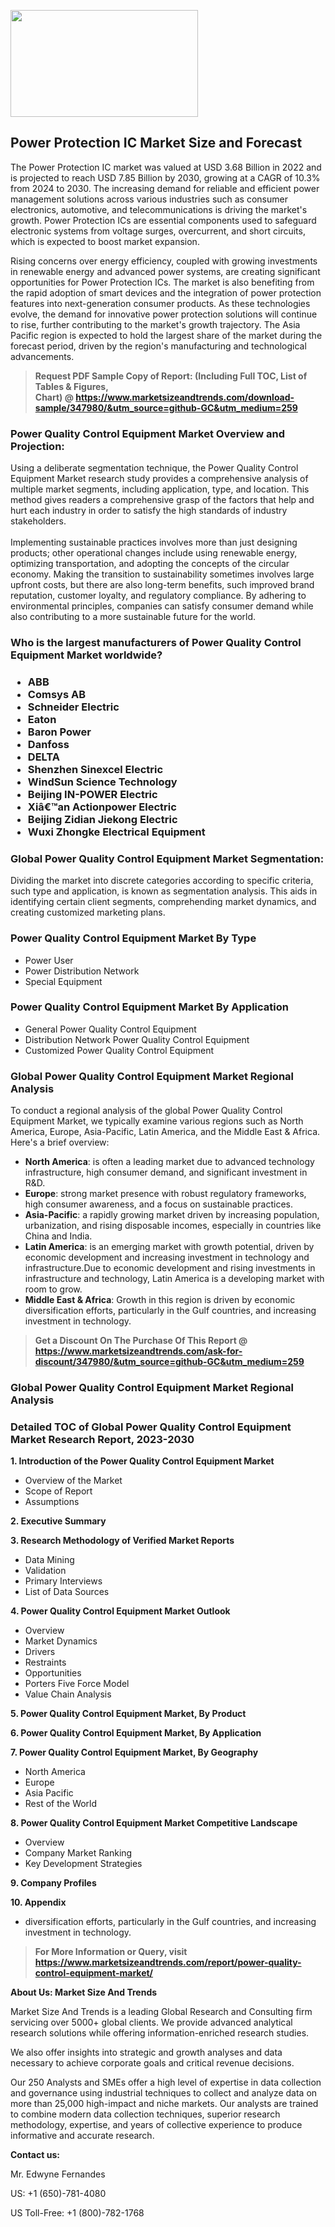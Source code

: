 <p><img class="alignnone size-medium wp-image-20088" src="https://ffe5etoiles.com/wp-content/uploads/2024/12/MST1-300x171.png" alt="" width="300" height="171" /></p><h2>Power Protection IC Market Size and Forecast</h2><p>The Power Protection IC market was valued at USD 3.68 Billion in 2022 and is projected to reach USD 7.85 Billion by 2030, growing at a CAGR of 10.3% from 2024 to 2030. The increasing demand for reliable and efficient power management solutions across various industries such as consumer electronics, automotive, and telecommunications is driving the market's growth. Power Protection ICs are essential components used to safeguard electronic systems from voltage surges, overcurrent, and short circuits, which is expected to boost market expansion.</p><p>Rising concerns over energy efficiency, coupled with growing investments in renewable energy and advanced power systems, are creating significant opportunities for Power Protection ICs. The market is also benefiting from the rapid adoption of smart devices and the integration of power protection features into next-generation consumer products. As these technologies evolve, the demand for innovative power protection solutions will continue to rise, further contributing to the market's growth trajectory. The Asia Pacific region is expected to hold the largest share of the market during the forecast period, driven by the region's manufacturing and technological advancements.</p></p><blockquote id="" class=""><strong>Request PDF Sample Copy of Report: (Including Full TOC, List of Tables &amp; Figures, Chart)&nbsp;@&nbsp;<strong><a href="https://www.marketsizeandtrends.com/download-sample/347980/&utm_source=github-GC&utm_medium=259" target="_blank">https://www.marketsizeandtrends.com/download-sample/347980/&utm_source=github-GC&utm_medium=259</a></strong></strong></blockquote><h3 id="" class="">Power Quality Control Equipment Market&nbsp;Overview and Projection:</h3><p id="" class="">Using a deliberate segmentation technique, the Power Quality Control Equipment Market research study provides a comprehensive analysis of multiple market segments, including application, type, and location. This method gives readers a comprehensive grasp of the factors that help and hurt each industry in order to satisfy the high standards of industry stakeholders. <br /> <br />Implementing sustainable practices involves more than just designing products; other operational changes include using renewable energy, optimizing transportation, and adopting the concepts of the circular economy. Making the transition to sustainability sometimes involves large upfront costs, but there are also long-term benefits, such improved brand reputation, customer loyalty, and regulatory compliance. By adhering to environmental principles, companies can satisfy consumer demand while also contributing to a more sustainable future for the world.</p><h3 id="" class="">Who is the largest manufacturers of&nbsp;Power Quality Control Equipment Market worldwide?</h3><h3 class=""><p><ul><li>ABB </li><li> Comsys AB </li><li> Schneider Electric </li><li> Eaton </li><li> Baron Power </li><li> Danfoss </li><li> DELTA </li><li> Shenzhen Sinexcel Electric </li><li> WindSun Science Technology </li><li> Beijing IN-POWER Electric </li><li> Xiâ€™an Actionpower Electric </li><li> Beijing Zidian Jiekong Electric </li><li> Wuxi Zhongke Electrical Equipment</li></ul></p></h3><h3 id="" class="">Global&nbsp;Power Quality Control Equipment Market Segmentation:</h3><p id="" class="">Dividing the market into discrete categories according to specific criteria, such type and application, is known as segmentation analysis. This aids in identifying certain client segments, comprehending market dynamics, and creating customized marketing plans.</p><h3 id="" class="">Power Quality Control Equipment Market&nbsp;By Type</h3><p><p><ul><li>Power User</li><li> Power Distribution Network</li><li> Special Equipment</p></li></ul></p></p><h3 id="" class="">Power Quality Control Equipment Market&nbsp;By Application</h3><p class=""><p><ul><li>General Power Quality Control Equipment</li><li> Distribution Network Power Quality Control Equipment</li><li> Customized Power Quality Control Equipment</li></ul></p></p><h3 id="" class="">Global Power Quality Control Equipment Market Regional Analysis</h3><p id="" class="">To conduct a regional analysis of the global Power Quality Control Equipment Market, we typically examine various regions such as North America, Europe, Asia-Pacific, Latin America, and the Middle East &amp; Africa. Here's a brief overview:</p><ul><li><strong>North America</strong>: is often a leading market due to advanced technology infrastructure, high consumer demand, and significant investment in R&amp;D.</li><li><strong>Europe</strong>: strong market presence with robust regulatory frameworks, high consumer awareness, and a focus on sustainable practices.</li><li><strong>Asia-Pacific</strong>: a rapidly growing market driven by increasing population, urbanization, and rising disposable incomes, especially in countries like China and India.</li><li><strong>Latin America</strong>: is an emerging market with growth potential, driven by economic development and increasing investment in technology and infrastructure.Due to economic development and rising investments in infrastructure and technology, Latin America is a developing market with room to grow.</li><li><strong>Middle East &amp; Africa</strong>: Growth in this region is driven by economic diversification efforts, particularly in the Gulf countries, and increasing investment in technology.</li></ul><blockquote id="" class=""><strong>Get a Discount On The Purchase Of This Report @ <strong><a href="https://www.marketsizeandtrends.com/ask-for-discount/347980/&utm_source=github-GC&utm_medium=259" target="_blank">https://www.marketsizeandtrends.com/ask-for-discount/347980/&utm_source=github-GC&utm_medium=259</a></strong></strong></blockquote><h3 id="" class="">Global Power Quality Control Equipment Market Regional Analysis</h3><h3 id="" class="">Detailed TOC of Global Power Quality Control Equipment Market Research Report, 2023-2030</h3><p id="" class=""><strong>1. Introduction of the Power Quality Control Equipment Market</strong></p><ul><li>Overview of the Market</li><li>Scope of Report</li><li>Assumptions</li></ul><p id="" class=""><strong>2. Executive Summary</strong></p><p id="" class=""><strong>3. Research Methodology of Verified Market Reports</strong></p><ul><li>Data Mining</li><li>Validation</li><li>Primary Interviews</li><li>List of Data Sources</li></ul><p id="" class=""><strong>4. Power Quality Control Equipment Market Outlook</strong></p><ul><li>Overview</li><li>Market Dynamics</li><li>Drivers</li><li>Restraints</li><li>Opportunities</li><li>Porters Five Force Model</li><li>Value Chain Analysis</li></ul><p id="" class=""><strong>5. Power Quality Control Equipment Market, By Product</strong></p><p id="" class=""><strong>6. Power Quality Control Equipment Market, By Application</strong></p><p id="" class=""><strong>7. Power Quality Control Equipment Market, By Geography</strong></p><ul><li>North America</li><li>Europe</li><li>Asia Pacific</li><li>Rest of the World</li></ul><p id="" class=""><strong>8. Power Quality Control Equipment Market Competitive Landscape</strong></p><ul><li>Overview</li><li>Company Market Ranking</li><li>Key Development Strategies</li></ul><p id="" class=""><strong>9. Company Profiles</strong></p><p id="" class=""><strong>10. Appendix</strong></p><ul><li>diversification efforts, particularly in the Gulf countries, and increasing investment in technology.</li></ul><blockquote id="" class=""><strong>For More Information or Query, visit <strong><strong><a href="https://www.marketsizeandtrends.com/report/power-quality-control-equipment-market/" target="_blank">https://www.marketsizeandtrends.com/report/power-quality-control-equipment-market/</a></strong></strong></strong></blockquote><p id="" class=""><strong>About Us: Market Size And Trends</strong></p><p id="" class="">Market Size And Trends is a leading Global Research and Consulting firm servicing over 5000+ global clients. We provide advanced analytical research solutions while offering information-enriched research studies.</p><p id="" class="">We also offer insights into strategic and growth analyses and data necessary to achieve corporate goals and critical revenue decisions.</p><p id="" class="">Our 250 Analysts and SMEs offer a high level of expertise in data collection and governance using industrial techniques to collect and analyze data on more than 25,000 high-impact and niche markets. Our analysts are trained to combine modern data collection techniques, superior research methodology, expertise, and years of collective experience to produce informative and accurate research.</p><p id="" class=""><strong>Contact us:</strong></p><p id="" class="">Mr. Edwyne Fernandes</p><p id="" class="">US: +1 (650)-781-4080</p><p id="" class="">US Toll-Free: +1 (800)-782-1768</p>
